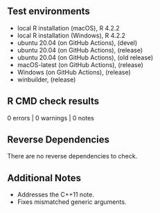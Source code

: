 ## Test environments
* local R installation (macOS), R 4.2.2
* local R installation (Windows), R 4.2.2
* ubuntu 20.04 (on GitHub Actions), (devel)
* ubuntu 20.04 (on GitHub Actions), (release)
* ubuntu 20.04 (on GitHub Actions), (old release)
* macOS-latest (on GitHub Actions), (release)
* Windows (on GitHub Actions), (release)
* winbuilder, (release)

## R CMD check results

0 errors | 0 warnings | 0 notes

## Reverse Dependencies
There are no reverse dependencies to check.

## Additional Notes

* Addresses the C++11 note.
* Fixes mismatched generic arguments.
